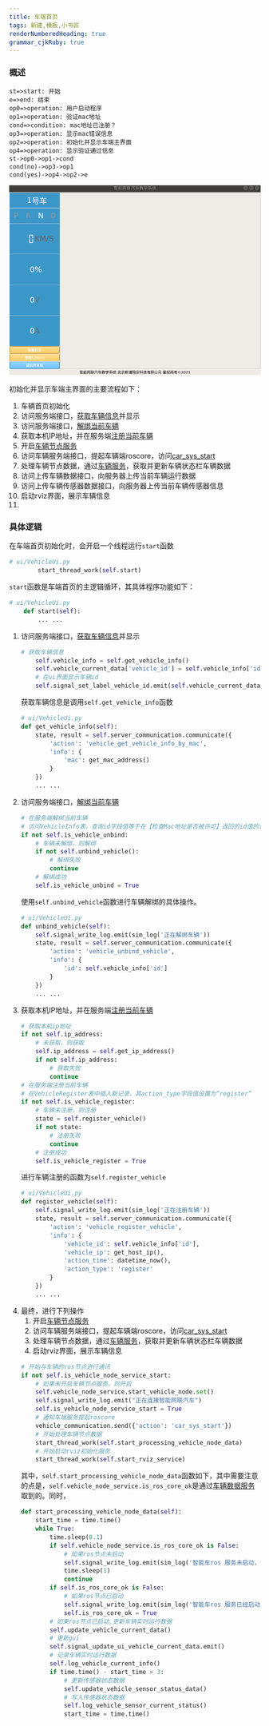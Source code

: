 ```yaml
---
title: 车端首页
tags: 新建,模板,小书匠
renderNumberedHeading: true
grammar_cjkRuby: true
---
```



### 概述

```flow
st=>start: 开始
e=>end: 结束
op0=>operation: 用户启动程序
op1=>operation: 验证mac地址
cond=>condition: mac地址已注册？
op3=>operation: 显示mac错误信息
op2=>operation: 初始化并显示车端主界面
op4=>operation: 显示验证通过信息
st->op0->op1->cond
cond(no)->op3->op1
cond(yes)->op4->op2->e
```

![车端首页](./images/车端首页.png)

初始化并显示车端主界面的主要流程如下：
1. 车辆首页初始化
2. 访问服务端接口，[获取车辆信息](http://192.168.10.106:8080/project/3?p=311)并显示
3. 访问服务端接口，[解绑当前车辆](http://192.168.10.106:8080/project/3?p=312)
5. 获取本机IP地址，并在服务端[注册当前车辆](http://192.168.10.106:8080/project/3?p=316)
6. 开启[车辆节点服务](http://192.168.10.106:8080/project/3?p=297)
7. 访问车辆服务端接口，提起车辆端roscore，访问[car_sys_start](http://192.168.10.106:8080/project/3?p=197)
8. 处理车辆节点数据，通过[车辆服务](http://192.168.10.106:8080/project/3?p=297)，获取并更新车辆状态栏车辆数据
9. 访问上传车辆数据接口，向服务器上传当前车辆运行数据
10. 访问上传车辆传感器数据接口，向服务器上传当前车辆传感器信息
9. 启动rviz界面，展示车辆信息
9. 
### 具体逻辑
在车端首页初始化时，会开启一个线程运行`start`函数

``` py
# ui/VehicleUi.py
        start_thread_work(self.start)
```

`start`函数是车端首页的主逻辑循环，其具体程序功能如下：

``` py
# ui/VehicleUi.py
    def start(self):
		... ...
```

1. 访问服务端接口，[获取车辆信息](http://192.168.10.106:8080/project/3?p=311)并显示
	```py
	# 获取车辆信息
        self.vehicle_info = self.get_vehicle_info()
        self.vehicle_current_data['vehicle_id'] = self.vehicle_info['id']
        # 在ui界面显示车辆id
        self.signal_set_label_vehicle_id.emit(self.vehicle_current_data['vehicle_id'])
	```
	获取车辆信息是调用`self.get_vehicle_info`函数
	```py
	# ui/VehicleUi.py
	def get_vehicle_info(self):
        state, result = self.server_communication.communicate({
            'action': 'vehicle_get_vehicle_info_by_mac',
            'info': {
                'mac': get_mac_address()
            }
        })
		... ...
	```
3. 访问服务端接口，[解绑当前车辆](http://192.168.10.106:8080/project/3?p=312)
	``` py
	# 在服务端解绑当前车辆
	# 访问VehicleInfo表，查询id字段值等于在【检查Mac地址是否被许可】返回的id值的记录，将其status值更新为“unbind”
	if not self.is_vehicle_unbind:
		# 车辆未解绑，则解绑
		if not self.unbind_vehicle():
			# 解绑失败
			continue
		# 解绑成功
		self.is_vehicle_unbind = True
	```
	使用`self.unbind_vehicle`函数进行车辆解绑的具体操作。
	```py
	# ui/VehicleUi.py
	def unbind_vehicle(self):
        self.signal_write_log.emit(sim_log('正在解绑车辆'))
        state, result = self.server_communication.communicate({
            'action': 'vehicle_unbind_vehicle',
            'info': {
                'id': self.vehicle_info['id']
            }
        })
		... ...
	```
4. 获取本机IP地址，并在服务端[注册当前车辆](http://192.168.10.106:8080/project/3?p=316)
	```py
	# 获取本机ip地址
	if not self.ip_address:
		# 未获取，则获取
		self.ip_address = self.get_ip_address()
		if not self.ip_address:
			# 获取失败
			continue
	# 在服务端注册当前车辆
	# 在VehicleRegister表中插入新记录，其action_type字段值设置为“register”
	if not self.is_vehicle_register:
		# 车辆未注册，则注册
		state = self.register_vehicle()
		if not state:
			# 注册失败
			continue
		# 注册成功
		self.is_vehicle_register = True
	```
	进行车辆注册的函数为`self.register_vehicle`
	```py
	# ui/VehicleUi.py
	def register_vehicle(self):
        self.signal_write_log.emit(sim_log('正在注册车辆'))
        state, result = self.server_communication.communicate({
            'action': 'vehicle_register_vehicle',
            'info': {
                'vehicle_id': self.vehicle_info['id'],
                'vehicle_ip': get_host_ip(),
                'action_time': datetime_now(),
                'action_type': 'register'
            }
        })
		... ...
	```
5. 最终，进行下列操作
	1. 开启[车辆节点服务](http://192.168.10.106:8080/project/3?p=297)
	2. 访问车辆服务端接口，提起车辆端roscore，访问[car_sys_start](http://192.168.10.106:8080/project/3?p=197)
	3. 处理车辆节点数据，通过[车辆服务](http://192.168.10.106:8080/project/3?p=297)，获取并更新车辆状态栏车辆数据
	4. 启动rviz界面，展示车辆信息
	```py
	# 开始与车辆的ros节点进行通讯
	if not self.is_vehicle_node_service_start:
		# 如果未开启车辆节点服务，则开启
		self.vehicle_node_service.start_vehicle_node.set()
		self.signal_write_log.emit("正在连接智能网联汽车")
		self.is_vehicle_node_service_start = True
		# 通知车端服务提起roscore
		vehicle_communication.send({'action': 'car_sys_start'})
		# 开始处理车辆节点数据
		start_thread_work(self.start_processing_vehicle_node_data)
		# 开始启动rviz初始化服务
		start_thread_work(self.start_rviz_service)
	```
	其中，`self.start_processing_vehicle_node_data`函数如下，其中需要注意的点是，`self.vehicle_node_service.is_ros_core_ok`是通过[车辆数据服务](http://192.168.10.106:8080/project/3?p=297)取到的。同时，
	```py
	def start_processing_vehicle_node_data(self):
        start_time = time.time()
        while True:
            time.sleep(0.1)
            if self.vehicle_node_service.is_ros_core_ok is False:
                # 如果ros节点未启动
                self.signal_write_log.emit(sim_log('智能车ros 服务未启动，请等待...'))
                time.sleep(1)
                continue
            if self.is_ros_core_ok is False:
                # 如果ros节点已启动
                self.signal_write_log.emit(sim_log('智能车ros 服务已经启动，已连接！'))
                self.is_ros_core_ok = True
            # 如果ros节点已启动,更新车辆实时运行数据
            self.update_vehicle_current_data()
            # 更新gui
            self.signal_update_ui_vehicle_current_data.emit()
            # 记录车辆实时运行数据
            self.log_vehicle_current_info()
            if time.time() - start_time > 3:
                # 更新传感器状态数据
                self.update_vehicle_sensor_status_data()
                # 写入传感器状态数据
                self.log_vehicle_sensor_current_status()
                start_time = time.time()
	```